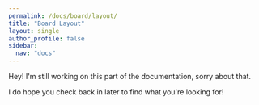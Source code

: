 ```yaml
---
permalink: /docs/board/layout/
title: "Board Layout"
layout: single
author_profile: false
sidebar:
  nav: "docs"
---
```

Hey! I'm still working on this part of the documentation, sorry about that.

I do hope you check back in later to find what you're looking for!